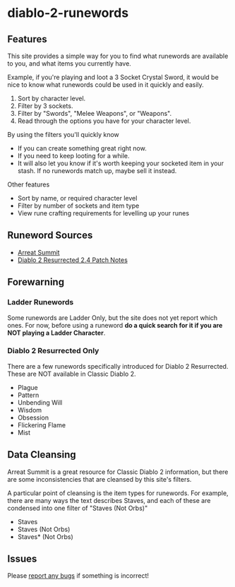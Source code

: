 # diablo-2-runewords

## Features

This site provides a simple way for you to find what runewords are available to you, and what items you currently have.

Example, if you're playing and loot a 3 Socket Crystal Sword, it would be nice to know what runewords could be used in it quickly and easily.
1. Sort by character level.
1. Filter by 3 sockets.
1. Filter by "Swords", "Melee Weapons", or "Weapons".
1. Read through the options you have for your character level.

By using the filters you'll quickly know
* If you can create something great right now.
* If you need to keep looting for a while.
* It will also let you know if it's worth keeping your socketed item in your stash. If no runewords match up, maybe sell it instead.

Other features
- Sort by name, or required character level
- Filter by number of sockets and item type
- View rune crafting requirements for levelling up your runes

## Runeword Sources

- [Arreat Summit](http://classic.battle.net/diablo2exp/items/runewords.shtml)
- [Diablo 2 Resurrected 2.4 Patch Notes](https://news.blizzard.com/en-us/diablo2/23788293/diablo-ii-resurrected-patch-2-4-ladder-now-live#rune)

## Forewarning

### Ladder Runewords
Some runewords are Ladder Only, but the site does not yet report which ones.
For now, before using a runeword **do a quick search for it if you are NOT playing a Ladder Character**.

### Diablo 2 Resurrected Only
There are a few runewords specifically introduced for Diablo 2 Resurrected.  These are NOT available in Classic Diablo 2.
* Plague
* Pattern
* Unbending Will
* Wisdom
* Obsession
* Flickering Flame
* Mist

## Data Cleansing

Arreat Summit is a great resource for Classic Diablo 2 information,
but there are some inconsistencies that are cleansed by this site's filters.

A particular point of cleansing is the item types for runewords.
For example, there are many ways the text describes Staves,
and each of these are condensed into one filter of "Staves (Not Orbs)"
* Staves
* Staves (Not Orbs)
* Staves* (Not Orbs)

## Issues

Please [report any bugs](https://github.com/codingLogan/diablo-2-runewords/issues) if something is incorrect!
